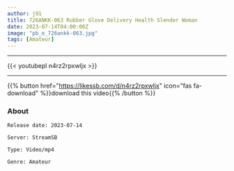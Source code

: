 ```yaml
---
author: j91
title: 726ANKK-063 Rubber Glove Delivery Health Slender Woman
date: 2023-07-14T04:00:00Z
image: "pb_e_726ankk-063.jpg"
tags: [Amateur]
---
```

___

{{< youtubepl n4rz2rpxwljx >}}
___

{{% button href="https://likessb.com/d/n4rz2rpxwljx" icon="fas fa-download" %}}download this video{{% /button %}}
### About

`Release date: 2023-07-14`

`Server: StreamSB`

`Type: Video/mp4`

`Genre:	Amateur`